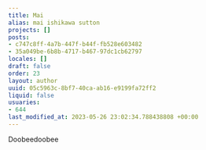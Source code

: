 ```yaml
---
title: Mai
alias: mai ishikawa sutton
projects: []
posts:
- c747c8ff-4a7b-447f-b44f-fb528e603482
- 35a049be-6b8b-4717-b467-97dc1cb62797
locales: []
draft: false
order: 23
layout: author
uuid: 05c5963c-8bf7-40ca-ab16-e9199fa72ff2
liquid: false
usuaries:
- 644
last_modified_at: 2023-05-26 23:02:34.788438808 +00:00
---
```


<p style="text-align:start">Doobeedoobee</p>